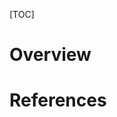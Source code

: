 [TOC]

# Overview


# References

[wiki]: https://en.wikipedia.org/wiki/Battery_(electricity)
[future]: http://www.pocket-lint.com/news/130380-future-batteries-coming-soon-charge-in-seconds-last-months-and-power-over-the-air
